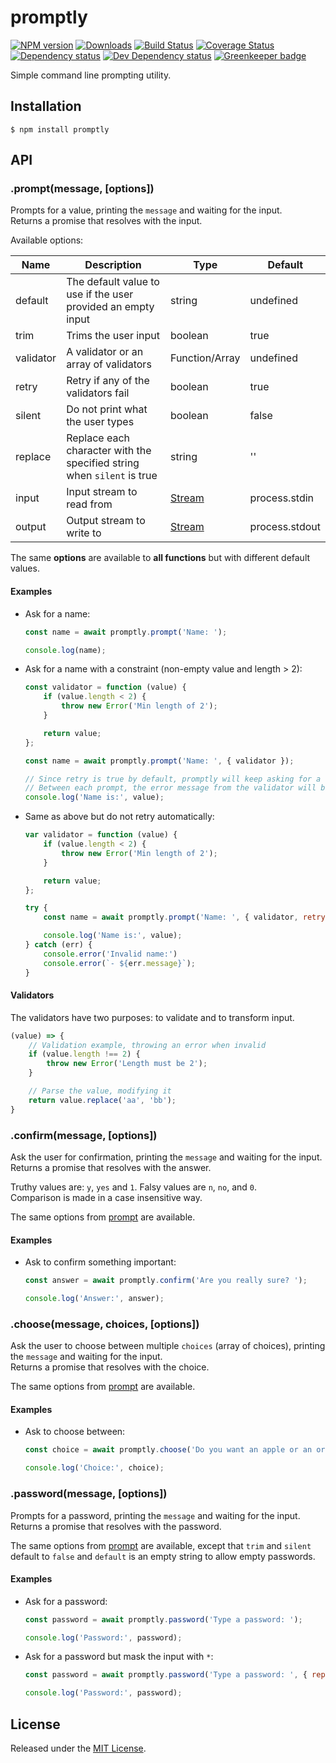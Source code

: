 # promptly

[![NPM version][npm-image]][npm-url] [![Downloads][downloads-image]][npm-url] [![Build Status][travis-image]][travis-url] [![Coverage Status][codecov-image]][codecov-url] [![Dependency status][david-dm-image]][david-dm-url] [![Dev Dependency status][david-dm-dev-image]][david-dm-dev-url] [![Greenkeeper badge][greenkeeper-image]][greenkeeper-url]

[npm-url]:https://npmjs.org/package/promptly
[downloads-image]:http://img.shields.io/npm/dm/promptly.svg
[npm-image]:http://img.shields.io/npm/v/promptly.svg
[travis-url]:https://travis-ci.org/moxystudio/node-promptly
[travis-image]:http://img.shields.io/travis/moxystudio/node-promptly/master.svg
[codecov-url]:https://codecov.io/gh/moxystudio/node-promptly
[codecov-image]:https://img.shields.io/codecov/c/github/moxystudio/node-promptly/master.svg
[david-dm-url]:https://david-dm.org/moxystudio/node-promptly
[david-dm-image]:https://img.shields.io/david/moxystudio/node-promptly.svg
[david-dm-dev-url]:https://david-dm.org/moxystudio/node-promptly?type=dev
[david-dm-dev-image]:https://img.shields.io/david/dev/moxystudio/node-promptly.svg
[greenkeeper-image]:https://badges.greenkeeper.io/moxystudio/node-promptly.svg
[greenkeeper-url]:https://greenkeeper.io/

Simple command line prompting utility.


## Installation

`$ npm install promptly`


## API

### .prompt(message, [options])

Prompts for a value, printing the `message` and waiting for the input.   
Returns a promise that resolves with the input.

Available options:

| Name   | Description   | Type     | Default |
| ------ | ------------- | -------- | ------- |
| default | The default value to use if the user provided an empty input | string | undefined |
| trim | Trims the user input | boolean | true |
| validator | A validator or an array of validators | Function/Array | undefined |
| retry | Retry if any of the validators fail | boolean | true |
| silent | Do not print what the user types | boolean | false |
| replace | Replace each character with the specified string when `silent` is true | string | '' |
| input | Input stream to read from | [Stream](https://nodejs.org/api/process.html#process_process_stdin) | process.stdin |
| output | Output stream to write to | [Stream](https://nodejs.org/api/process.html#process_process_stdout) | process.stdout |

The same **options** are available to **all functions** but with different default values.

#### Examples

- Ask for a name:

    ```js
    const name = await promptly.prompt('Name: ');

    console.log(name);
    ```

- Ask for a name with a constraint (non-empty value and length > 2):

    ```js
    const validator = function (value) {
        if (value.length < 2) {
            throw new Error('Min length of 2');
        }

        return value;
    };

    const name = await promptly.prompt('Name: ', { validator });

    // Since retry is true by default, promptly will keep asking for a name until it is valid
    // Between each prompt, the error message from the validator will be printed
    console.log('Name is:', value);
    ```

- Same as above but do not retry automatically:

    ```js
    var validator = function (value) {
        if (value.length < 2) {
            throw new Error('Min length of 2');
        }

        return value;
    };

    try {
        const name = await promptly.prompt('Name: ', { validator, retry: false });

        console.log('Name is:', value);
    } catch (err) {
        console.error('Invalid name:')
        console.error(`- ${err.message}`);
    }
    ```

#### Validators

The validators have two purposes: to validate and to transform input.

```js
(value) => {
    // Validation example, throwing an error when invalid
    if (value.length !== 2) {
        throw new Error('Length must be 2');
    }

    // Parse the value, modifying it
    return value.replace('aa', 'bb');
}
```

### .confirm(message, [options])

Ask the user for confirmation, printing the `message` and waiting for the input.
Returns a promise that resolves with the answer.

Truthy values are: `y`, `yes` and `1`. Falsy values are `n`, `no`, and `0`.   
Comparison is made in a case insensitive way.

The same options from [prompt](#promptmessage-options) are available.

#### Examples

- Ask to confirm something important:

    ```js
    const answer = await promptly.confirm('Are you really sure? ');

    console.log('Answer:', answer);
    ```

### .choose(message, choices, [options])

Ask the user to choose between multiple `choices` (array of choices), printing the `message` and waiting for the input.   
Returns a promise that resolves with the choice.

The same options from [prompt](#promptmessage-options) are available.

#### Examples

- Ask to choose between:

    ```js
    const choice = await promptly.choose('Do you want an apple or an orange? ', ['apple', 'orange']);

    console.log('Choice:', choice);
    ```

### .password(message, [options])

Prompts for a password, printing the `message` and waiting for the input.   
Returns a promise that resolves with the password.

The same options from [prompt](#promptmessage-options) are available, except that `trim` and `silent` default to `false` and `default` is  an empty string to allow empty passwords.

#### Examples

- Ask for a password:

    ```js
    const password = await promptly.password('Type a password: ');

    console.log('Password:', password);
    ```

- Ask for a password but mask the input with `*`:

    ```js
    const password = await promptly.password('Type a password: ', { replace: '*' });

    console.log('Password:', password);
    ```


## License

Released under the [MIT License](http://www.opensource.org/licenses/mit-license.php).
